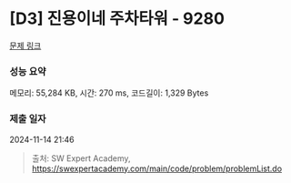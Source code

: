 # [D3] 진용이네 주차타워 - 9280 

[문제 링크](https://swexpertacademy.com/main/code/problem/problemDetail.do?contestProbId=AW9j74FacD0DFAUY) 

### 성능 요약

메모리: 55,284 KB, 시간: 270 ms, 코드길이: 1,329 Bytes

### 제출 일자

2024-11-14 21:46



> 출처: SW Expert Academy, https://swexpertacademy.com/main/code/problem/problemList.do